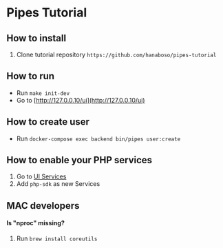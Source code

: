 # Pipes Tutorial

## How to install
1. Clone tutorial repository `https://github.com/hanaboso/pipes-tutorial`

## How to run
- Run `make init-dev`
- Go to [http://127.0.0.10/ui](http://127.0.0.10/ui)

## How to create user
- Run `docker-compose exec backend bin/pipes user:create`

## How to enable your PHP services
1. Go to [UI Services](http://127.0.0.10/ui/sdk_implementations)
1. Add `php-sdk` as new Services

## MAC developers

#### Is "nproc" missing?
1. Run `brew install coreutils`